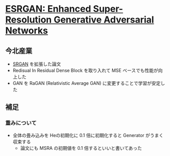 # [ESRGAN: Enhanced Super-Resolution Generative Adversarial Networks](https://arxiv.org/abs/1809.00219)

## 今北産業

* [SRGAN](../SRGAN/) を拡張した論文
* Redisual In Residual Dense Block を取り入れて MSE ベースでも性能が向上した
* GAN を RaGAN (Relativistic Average GAN) に変更することで学習が安定した

## 補足

### 重みについて

* 全体の畳み込みを Heの初期化に 0.1 倍に初期化すると Generator がうまく収束する
  * 論文にも MSRA の初期値を 0.1 倍するといいと書いてあった
